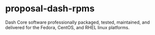 # proposal-dash-rpms
Dash Core software professionally packaged, tested, maintained, and delivered
for the Fedora, CentOS, and RHEL linux platforms.
